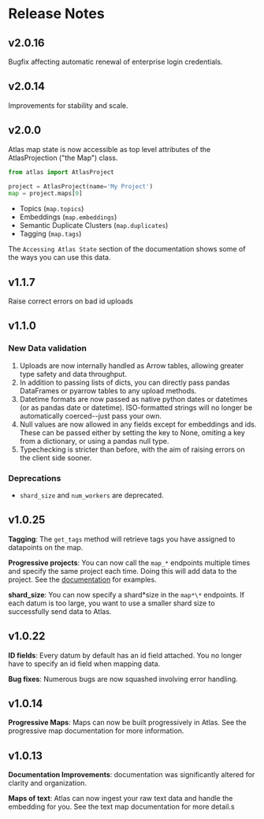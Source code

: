 # Release Notes

## v2.0.16

Bugfix affecting automatic renewal of enterprise login credentials.

## v2.0.14

Improvements for stability and scale.

## v2.0.0

Atlas map state is now accessible as top level attributes of the AtlasProjection ("the Map") class.

```python
from atlas import AtlasProject

project = AtlasProject(name='My Project')
map = project.maps[0]

```

- Topics (`map.topics`)
- Embeddings (`map.embeddings`)
- Semantic Duplicate Clusters (`map.duplicates`)
- Tagging (`map.tags`)

The `Accessing Atlas State` section of the documentation shows some of the ways you can use this data.

## v1.1.7

Raise correct errors on bad id uploads

## v1.1.0

### New Data validation

1. Uploads are now internally handled as Arrow tables, allowing greater type safety and data throughput.
2. In addition to passing lists of dicts, you can directly pass pandas DataFrames or pyarrow tables to any upload methods.
3. Datetime formats are now passed as native python dates or datetimes (or as pandas date or datetime). ISO-formatted strings will no longer be automatically coerced--just pass your own.
4. Null values are now allowed in any fields except for embeddings and ids. These can be passed either by setting the key to None, omiting a key from a dictionary, or using a pandas null type.
5. Typechecking is stricter than before, with the aim of raising errors on the client side sooner.

### Deprecations

- `shard_size` and `num_workers` are deprecated.

## v1.0.25

**Tagging**: The `get_tags` method will retrieve tags you have assigned to datapoints on the map.

**Progressive projects**: You can now call the `map_*` endpoints multiple times and specify the same project each time. Doing this will add data to the project. See the [documentation](dynamic_maps.md) for examples.

**shard_size**: You can now specify a shard*size in the `map*\*` endpoints. If each datum is too large, you want to use a smaller shard size to successfully send data to Atlas.

## v1.0.22

**ID fields**: Every datum by default has an id field attached. You no longer have to specify an id field when mapping data.

**Bug fixes**: Numerous bugs are now squashed involving error handling.

## v1.0.14

**Progressive Maps**: Maps can now be built progressively in Atlas. See the progressive map documentation for more information.

## v1.0.13

**Documentation Improvements**: documentation was significantly altered for clarity and organization.

**Maps of text**: Atlas can now ingest your raw text data and handle the embedding for you. See the text map documentation for more detail.s
